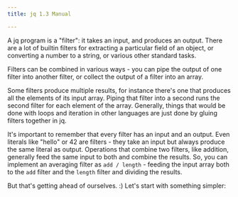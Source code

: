 ```yaml
---
title: jq 1.3 Manual

---
```


A jq program is a "filter": it takes an input, and produces an
output. There are a lot of builtin filters for extracting a
particular field of an object, or converting a number to a string,
or various other standard tasks.

Filters can be combined in various ways - you can pipe the output of
one filter into another filter, or collect the output of a filter
into an array.

Some filters produce multiple results, for instance there's one that
produces all the elements of its input array. Piping that filter
into a second runs the second filter for each element of the
array. Generally, things that would be done with loops and iteration
in other languages are just done by gluing filters together in jq.

It's important to remember that every filter has an input and an
output. Even literals like "hello" or 42 are filters - they take an
input but always produce the same literal as output. Operations that
combine two filters, like addition, generally feed the same input to
both and combine the results. So, you can implement an averaging
filter as `add / length` - feeding the input array both to the `add`
filter and the `length` filter and dividing the results.

But that's getting ahead of ourselves. :) Let's start with something
simpler:
